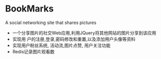 # BookMarks
A social networking site that shares pictures
- 一个分享图片的社交Web应用,利用JQuery将其他网站的图片分享到该应用
- 实现用 户的注册,登录,密码修改和重置,以及添加用户头像等资料
- 实现用户粉丝系统, 活动流,图片点赞, 用户关注功能
- Redis记录图片观看数
